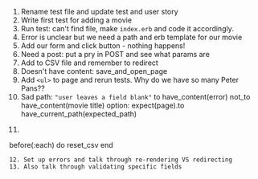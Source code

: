 1. Rename test file and update test and user story
2. Write first test for adding a movie
3. Run test: can't find file, make `index.erb` and code it accordingly.
4. Error is unclear but we need a path and erb template for our movie
5. Add our form and click button - nothing happens!
6. Need a post: put a pry in POST and see what params are
7. Add to CSV file and remember to redirect
8. Doesn't have content: save_and_open_page
9. Add `<ul>` to page and rerun tests. Why do we have so many Peter Pans??
10. Sad path: `"user leaves a field blank"`
  to have_content(error)
  not_to have_content(movie title)
  option: expect(page).to have_current_path(expected_path)
11. ```
before(:each) do
  reset_csv
end
```
12. Set up errors and talk through re-rendering VS redirecting
13. Also talk through validating specific fields
